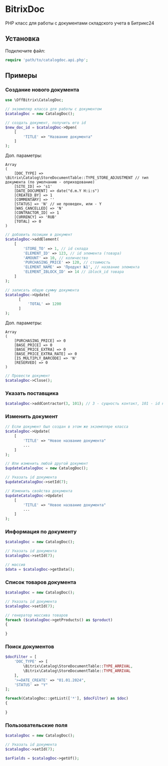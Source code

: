 # BitrixDoc

PHP класс для работы с документами складского учета в Битрикс24

## Установка

Подключите файл:
```php
require 'path/to/catalogdoc.api.php';
```
## Примеры
### Создание нового документа
```php
use \OffBitrix\CatalogDoc;

// экземпляр класса для работы с документом
$catalogDoc = new CatalogDoc();

// создать документ, получить его id
$new_doc_id = $catalogDoc->Open(
    [
        'TITLE' => "Название документа"
    ]
);
```
Доп. параметры:
```text
Array
(
    [DOC_TYPE] => \Bitrix\Catalog\StoreDocumentTable::TYPE_STORE_ADJUSTMENT // тип документа (по умолчанию - оприходование)
    [SITE_ID] => 's1'
    [DATE_DOCUMENT] => date("d.m.Y H:i:s") 
    [CREATED_BY] => 1
    [COMMENTARY] => ''
    [STATUS] => 'N' // не проведен, или - Y
    [WAS_CANCELLED] => 'N'
    [CONTRACTOR_ID] => 1
    [CURRENCY] => 'RUB'
    [TOTAL] => 0
)
```

```php
// добавить позиции в документ
$catalogDoc->addElement(
    [
        'STORE_TO' => 1, // id склада
        'ELEMENT_ID' => 123, // id элемента (товара)
        'AMOUNT' => 10, // количество
        'PURCHASING_PRICE' => 120, // стоимость
        'ELEMENT_NAME' => 'Продукт №1', // название элемента
        'ELEMENT_IBLOCK_ID' => 14 // iblock_id товара
    ]
);

// записать общую сумму документа
$catalogDoc->Update(
      [
          'TOTAL' => 1200
      ]
);
```
Доп. параметры:
```text
Array
(
    [PURCHASING_PRICE] => 0
    [BASE_PRICE] => 0
    [BASE_PRICE_EXTRA] => 0
    [BASE_PRICE_EXTRA_RATE] => 0
    [IS_MULTIPLY_BARCODE] => 'N'
    [RESERVED] => 0
)
```

```php
// Провести документ
$catalogDoc->Close();
```

### Указать поставщика
```php
$catalogDoc->addContractor(3, 101); // 3 - сущность контакт, 101 - id контакта
```

### Изменить документ
```php
// Если документ был создан в этом же экземпляре класса
$catalogDoc->Update(
    [
        'TITLE' => "Новое название документа"
        ...
    ]
);

// Или изменить любой другой документ
$updateCatalogDoc = new CatalogDoc();

// Указать id документа
$updateCatalogDoc->setId(7);

// Изменить свойства документа
$updateCatalogDoc->Update(
    [
        'TITLE' => "Новое название документа"
        ...
    ]
);
```
### Информация по документу
```php
$catalogDoc = new CatalogDoc();

// Указать id документа
$catalogDoc->setId(7);

// массив
$data = $catalogDoc->getData();
```
### Список товаров документа
```php
$catalogDoc = new CatalogDoc();

// Указать id документа
$catalogDoc->setId(7);

// генератор массива товаров
foreach ($catalogDoc->getProducts() as $product)
{
    
}
```
### Поиск документов
```php
$docFilter = [
    'DOC_TYPE' => [
        \Bitrix\Catalog\StoreDocumentTable::TYPE_ARRIVAL,
        \Bitrix\Catalog\StoreDocumentTable::TYPE_ARRIVAL
    ],
    '>=DATE_CREATE' => "01.01.2024",
    'STATUS' => "Y"
];

foreach(CatalogDoc::getList(['*'], $docFilter) as $doc)
{
    
}
```
### Пользовательские поля
```php
$catalogDoc = new CatalogDoc();

// Указать id документа
$catalogDoc->setId(7);

$arFields = $catalogDoc->getUf();
```